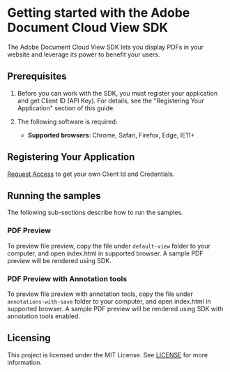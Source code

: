# Getting started with the Adobe Document Cloud View SDK

The Adobe Document Cloud View SDK lets you display PDFs in your website and leverage its power to benefit your users.

## Prerequisites

1. Before you can work with the SDK, you must register your application and get Client ID (API Key). For details, see the "Registering Your Application" section of this guide.
1. The following software is required:

    - **Supported browsers**: Chrome, Safari, Firefox, Edge, IE11+

## Registering Your Application

[Request Access](https://www.adobe.io/apis/documentcloud/dcsdk/form.html) to get your own Client Id and Credentials.

## Running the samples

The following sub-sections describe how to run the samples.

### PDF Preview

To preview file preview, copy the file under ```default-view``` folder to your computer, and open index.html in supported browser. A sample PDF preview will be rendered using SDK.

### PDF Preview with Annotation tools

To preview file preview with annotation tools, copy the file under ```annotations-with-save``` folder to your computer, and open index.html in supported browser. A sample PDF preview will be rendered using SDK with annotation tools enabled.

## Licensing

This project is licensed under the MIT License. See [LICENSE](LICENSE.md) for more information.
